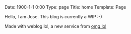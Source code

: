Date: 1900-1-1 0:00
Type: page
Title: home
Template: Page

Hello, I am Jose. This blog is currently a WIP :-)

Made with weblog.lol, a new service from [omg.lol](https://home.omg.lol/referred-by/vzq)

